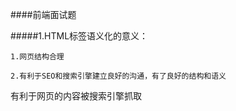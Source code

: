 ####前端面试题

#####1.HTML标签语义化的意义：

    1.网页结构合理

    2.有利于SEO和搜索引擎建立良好的沟通，有了良好的结构和语义

有利于网页的内容被搜索引擎抓取
    